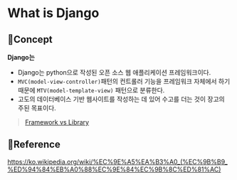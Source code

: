 # What is Django

## 🍞Concept

<strong>Django는</strong>

- Django는 python으로 작성된 오픈 소스 웹 애플리케이션 프레임워크이다.
- `MVC(model-view-controller)`패턴의 컨트롤러 기능을 프레임워크 자체에서 하기 때문에 `MTV(model-template-view)` 패턴으로 분류한다.
- 고도의 데이터베이스 기반 웹사이트를 작성하는 데 있어 수고를 더는 것이 장고의 주된 목표이다.

> [Framework vs Library](https://securityeom.tistory.com/39?category=835611)

## 📌Reference

<https://ko.wikipedia.org/wiki/%EC%9E%A5%EA%B3%A0_(%EC%9B%B9_%ED%94%84%EB%A0%88%EC%9E%84%EC%9B%8C%ED%81%AC)>
